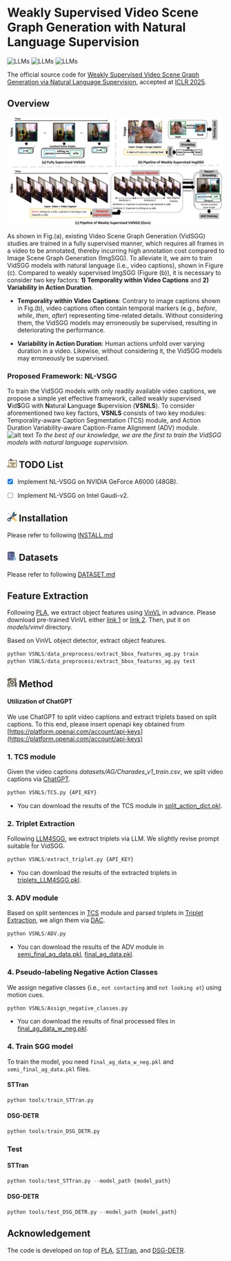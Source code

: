 # Weakly Supervised Video Scene Graph Generation with Natural Language Supervision  

![LLMs](https://img.shields.io/badge/Task-WS--VidSGG-blue)
![LLMs](https://img.shields.io/badge/Model-GPT--3.5-green)
![LLMs](https://img.shields.io/badge/Model-VLM-green)


The official source code for [Weakly Supervised Video Scene Graph Generation via Natural Language Supervision](https://openreview.net/pdf?id=GQgPj1H4pO), accepted at [ICLR 2025](https://iclr.cc/).


## **Overview**    

<img src="figure/Introduction.png" width="500">  

As shown in Fig.(a), existing Video Scene Graph Generation (VidSGG) studies are trained in a fully supervised manner, which requires all frames in a video to be annotated, thereby incurring high annotation cost compared to Image Scene Graph Generation (ImgSGG). To alleviate it, we aim to train VidSGG models with natural language (i.e., video captions), shown in Figure (c). Compared to weakly supervised ImgSGG (Figure (b)), it is necessary to consider two key factors: **1) Temporality within Video Captions** and **2) Variability in Action Duration**.

* **Temporality within Video Captions**: Contrary to image captions shown in Fig.(b), video captions often contain temporal markers (e.g., *before*, *while*, *then*, *after*) representing time-related details. Without considering them, the VidSGG models may erroneously be supervised, resulting in deteriorating the performance.

* **Variability in Action Duration**: Human actions unfold over varying duration in a video. Likewise, without considering it, the VidSGG models may erroneously be supervised.


### Proposed Framework: **NL-VSGG**

To train the VidSGG models with only readily available video captions, we propose a simple yet effective framework, called weakly supervised **V**id**S**GG with **N**atural **L**anguage **S**upervision (**VSNLS**). To consider aforementioned two key factors, **VSNLS** consists of two key modules: Temporality-aware Caption Segmentation (TCS) module, and Action Duration Variability-aware Caption-Frame Alignment (ADV) module.
![alt text](image.png)
*To the best of our knowledge, we are the first to train the VidSGG models with natural language supervision*.


## <img src="asset/todo.png" width="22"> **TODO List**  

- [x] Implement NL-VSGG on NVIDIA GeForce A6000 (48GB).
- [ ] Implement NL-VSGG on Intel Gaudi-v2.


## <img src="asset/install.png" width="22"> **Installation**  

Please refer to following [INSTALL.md](GUIDELINE/INSTALL.md)  

## <img src="asset/data.png" width="22"> **Datasets**  

Please refer to following [DATASET.md](GUIDELINE/DATASET.md)  
  
## **Feature Extraction**

Following [PLA](https://github.com/zjucsq/PLA?tab=readme-ov-file), we extract object features using [VinVL](https://github.com/pzzhang/VinVL) in advance. Please download pre-trained VinVL either [link 1](https://github.com/pzzhang/VinVL) or [link 2](https://drive.google.com/drive/folders/1Bap8Sp1tfV4MDcuJ517DADWcy0cvxSEY?usp=sharing). Then, put it on *models/vinvl* directory.  

Based on VinVL object detector, extract object features.

``` python  
python VSNLS/data_preprocess/extract_bbox_features_ag.py train
python VSNLS/data_preprocess/extract_bbox_features_ag.py test
```


## <img src="asset/method.png" width="22"> **Method**

#### Utilization of ChatGPT  

We use ChatGPT to split video captions and extract triplets based on split captions. To this end, please insert openapi key obtained from [https://platform.openai.com/account/api-keys](https://platform.openai.com/account/api-keys)

### 1. TCS module  

Given the video captions *datasets/AG/Charades_v1_train.csv*, we split video captions via [ChatGPT](https://openai.com/chatgpt).  

``` python  
python VSNLS/TCS.py {API_KEY}
```  
*  You can download the results of the TCS module in [split_action_dict.pkl](https://drive.google.com/file/d/1s1BD0_7xHRxojCT2NI4R5hCYA6N8h1fs/view?usp=sharing).

### 2. Triplet Extraction  

Following [LLM4SGG](https://github.com/rlqja1107/torch-LLM4SGG?tab=readme-ov-file#triplet-extraction-process-via-llm---vg), we extract triplets via LLM. We slightly revise prompt suitable for VidSGG.  

``` python  
python VSNLS/extract_triplet.py {API_KEY}
```  
*  You can download the results of the extracted triplets in [triplets_LLM4SGG.pkl](https://drive.google.com/file/d/1m0CyEWw1dBve6AKuHOCuzKt9dGp_6N64/view?usp=sharing).  

### 3. ADV module  

Based on split sentences in [TCS](#1.-TCS-module) module and parsed triplets in [Triplet Extraction](#2.-Triplet-Extraction), we align them via [DAC](https://github.com/SivanDoveh/DAC?tab=readme-ov-file).

``` python  
python VSNLS/ADV.py
```  

*  You can download the results of the ADV module in [semi_final_ag_data.pkl](https://drive.google.com/file/d/1gLnphPSSn-1XoOt2w5ok6dusMCyV8bLK/view?usp=sharing), [final_ag_data.pkl](https://drive.google.com/file/d/1BvpcG8-8yTwXuis5sLmakHyaMfoApryG/view?usp=sharing).  


### 4. Pseudo-labeling Negative Action Classes  

We assign negative classes (i.e., `not contacting` and `not looking at`) using motion cues.  

``` python  
python VSNLS/Assign_negative_classes.py
```  

*  You can download the results of final processed files in [final_ag_data_w_neg.pkl](https://drive.google.com/file/d/1hWtHDN7kHMIyB3KQmq26eaiftbNW7Hhh/view?usp=sharing).


### 4. Train SGG model  

To train the model, you need `final_ag_data_w_neg.pkl` and `semi_final_ag_data.pkl` files.

#### STTran

``` python  
python tools/train_STTran.py
```

#### DSG-DETR

``` python  
python tools/train_DSG_DETR.py
```

### Test  

#### STTran

``` python  
python tools/test_STTran.py --model_path {model_path}
```


#### DSG-DETR  

``` python  
python tools/test_DSG_DETR.py --model_path {model_path}
```


## **Acknowledgement**   

The code is developed on top of [PLA](https://github.com/zjucsq/PLA), [STTran](https://github.com/yrcong/STTran/tree/main), and [DSG-DETR](https://github.com/Shengyu-Feng/DSG-DETR).     
